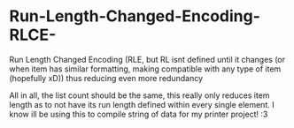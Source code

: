 # Run-Length-Changed-Encoding-RLCE-
Run Length Changed Encoding (RLE, but RL isnt defined until it changes (or when item has similar formatting, making compatible with any type of item (hopefully xD)) thus reducing even more redundancy

All in all, the list count should be the same, this really only reduces item length as to not have its run length defined within every single element. I know ill be using this to compile string of data for my printer project! :3
